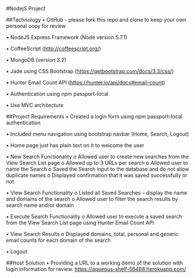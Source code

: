 #NodejS Project

##Technology
•	GitHub - please fork this repo and clone to keep your own personal copy for review

•	NodeJS Express Framework (Node version 5.7.1)

•	CoffeeScript (http://coffeescript.org/)

•	MongoDB (version 3.2)

•	Jade using CSS Bootstrap (https://getbootstrap.com/docs/3.3/css/)

•	Hunter Email Count API (https://hunter.io/api/docs#email-count)

•	Authentication using npm passport-local

•	Use MVC architecture

##Project Requirements
•	Created a login form using npm passport-local authentication

•	Included menu navigation using bootstrap navbar (Home, Search, Logout)

•	Home page just has plain text on it to welcome the user

•	New Search Functionality
	o	Allowed user to create new searches from the View Search List page
	o	Allowed up to 3 URLs per search
	o	Allowed user to name the Search
	o	Saved the Search input to the database and do not allow duplicate names
	o	Displayed confirmation that it was saved successfully or not
	
•	View Search Functionality
	o	Listed all Saved Searches – display the name and domains of the search 
	o	Allowed user to filter the search results by search name and/or domain
	
•	Execute Search Functionality
	o	Allowed user to execute a saved search from the View Search List page using Hunter Email Count API
	
•	View Search Results
	o	Displayed domains, total, personal and generic email counts for each domain of the search
	
•	Logout 

##Host Solution
•	Providing a URL to a working demo of the solution with login information for review.
	https://aqueous-shelf-56488.herokuapp.com/ 
